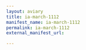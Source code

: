```yaml
---
layout: aviary
title: ia-march-1112
manifest_name: ia-march-1112
permalink: ia-march-1112
external_manifest_url: 

---
```

<!-- Add an essay or interpretive material below this line,
using HTML or markdown.  Do not modify this file above this line -->
